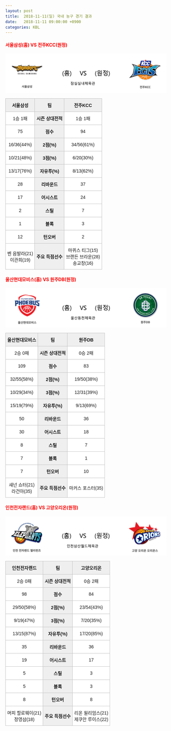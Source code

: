 ```yaml
---
layout: post
title:  2018-11-11(일) 국내 농구 경기 결과
date:   2018-11-11 09:00:00 +0900
categories: KBL
---
```


#### <span style="color:red"> 서울삼성(홈) VS 전주KCC(원정) </span>
![서울삼성_전주KCC.png](../images/kbl/match/서울삼성_전주KCC.png)

<style type="text/css">
.tg  {border-collapse:collapse;border-spacing:0;}
.tg td{font-family:Arial, sans-serif;font-size:14px;padding:10px 5px;border-style:solid;border-width:1px;overflow:hidden;word-break:normal;border-color:#c0c0c0;}
.tg th{font-family:Arial, sans-serif;font-size:14px;font-weight:normal;padding:10px 5px;border-style:solid;border-width:1px;overflow:hidden;word-break:normal;border-color:#c0c0c0;}
.tg .tg-dcpn{background-color:#ffffff;border-color:#c0c0c0;text-align:center;vertical-align:middle}
.tg .tg-txr3{background-color:#ffffff;border-color:#c0c0c0;text-align:center;vertical-align:middle}
.tg .tg-o8le{background-color:#efefef;border-color:#c0c0c0;text-align:center;vertical-align:middle}
.tg .tg-rr9t{font-weight:bold;background-color:#efefef;border-color:#c0c0c0;text-align:center;vertical-align:middle}
.tg .tg-wazi{background-color:#efefef;border-color:#c0c0c0;text-align:center;vertical-align:middle}
</style>

<table class="tg">
  <tr>
    <th class="tg-rr9t">서울삼성</th>
    <th class="tg-rr9t">팀</th>
    <th class="tg-rr9t">전주KCC</th>
  </tr>
  <tr>
    <td class="tg-dcpn">1승 1패</td>
    <td class="tg-rr9t">시즌 상대전적</td>
    <td class="tg-dcpn">1승 1패</td>
  </tr>
  <tr>
    <td class="tg-dcpn">75</td>
    <td class="tg-rr9t">점수</td>
    <td class="tg-dcpn">94</td>
  </tr>
  <tr>
    <td class="tg-dcpn">16/36(44%)</td>
    <td class="tg-rr9t">2점(%)</td>
    <td class="tg-dcpn">34/56(61%)</td>
  </tr>
  <tr>
    <td class="tg-dcpn">10/21(48%)</td>
    <td class="tg-rr9t">3점(%)</td>
    <td class="tg-dcpn">6/20(30%)</td>
  </tr>
  <tr>
    <td class="tg-dcpn">13/17(76%)</td>
    <td class="tg-rr9t">자유투(%)</td>
    <td class="tg-dcpn">8/13(62%)</td>
  </tr>
  <tr>
    <td class="tg-dcpn">28</td>
    <td class="tg-rr9t">리바운드</td>
    <td class="tg-dcpn">37</td>
  </tr>
  <tr>
    <td class="tg-dcpn">17</td>
    <td class="tg-rr9t">어시스트</td>
    <td class="tg-dcpn">24</td>
  </tr>
  <tr>
    <td class="tg-dcpn">2</td>
    <td class="tg-rr9t">스틸</td>
    <td class="tg-dcpn">7</td>
  </tr>
  <tr>
    <td class="tg-dcpn">1</td>
    <td class="tg-rr9t">블록</td>
    <td class="tg-dcpn">3</td>
  </tr>
  <tr>
    <td class="tg-dcpn">12</td>
    <td class="tg-rr9t">턴오버</td>
    <td class="tg-dcpn">2</td>
  </tr>
  <tr>
    <td class="tg-dcpn">벤 음발라(21)<br>이관희(19)</td>
    <td class="tg-rr9t">주요 득점선수</td>
    <td class="tg-dcpn">마퀴스 티그(15)<br>브랜든 브라운(28)<br>송교창(16)</td>
  </tr>
</table>

#### <span style="color:red"> 울산현대모비스(홈) VS 원주DB(원정) </span>
![울산현대모비스_원주DB.png](../images/kbl/match/울산현대모비스_원주DB.png)

<style type="text/css">
.tg  {border-collapse:collapse;border-spacing:0;}
.tg td{font-family:Arial, sans-serif;font-size:14px;padding:10px 5px;border-style:solid;border-width:1px;overflow:hidden;word-break:normal;border-color:#c0c0c0;}
.tg th{font-family:Arial, sans-serif;font-size:14px;font-weight:normal;padding:10px 5px;border-style:solid;border-width:1px;overflow:hidden;word-break:normal;border-color:#c0c0c0;}
.tg .tg-dcpn{background-color:#ffffff;border-color:#c0c0c0;text-align:center;vertical-align:middle}
.tg .tg-txr3{background-color:#ffffff;border-color:#c0c0c0;text-align:center;vertical-align:middle}
.tg .tg-o8le{background-color:#efefef;border-color:#c0c0c0;text-align:center;vertical-align:middle}
.tg .tg-rr9t{font-weight:bold;background-color:#efefef;border-color:#c0c0c0;text-align:center;vertical-align:middle}
.tg .tg-wazi{background-color:#efefef;border-color:#c0c0c0;text-align:center;vertical-align:middle}
</style>

<table class="tg">
  <tr>
    <th class="tg-rr9t">울산현대모비스</th>
    <th class="tg-rr9t">팀</th>
    <th class="tg-rr9t">원주DB</th>
  </tr>
  <tr>
    <td class="tg-dcpn">2승 0패</td>
    <td class="tg-rr9t">시즌 상대전적</td>
    <td class="tg-dcpn">0승 2패</td>
  </tr>
  <tr>
    <td class="tg-dcpn">109</td>
    <td class="tg-rr9t">점수</td>
    <td class="tg-dcpn">83</td>
  </tr>
  <tr>
    <td class="tg-dcpn">32/55(58%)</td>
    <td class="tg-rr9t">2점(%)</td>
    <td class="tg-dcpn">19/50(38%)</td>
  </tr>
  <tr>
    <td class="tg-dcpn">10/29(34%)</td>
    <td class="tg-rr9t">3점(%)</td>
    <td class="tg-dcpn">12/31(39%)</td>
  </tr>
  <tr>
    <td class="tg-dcpn">15/19(79%)</td>
    <td class="tg-rr9t">자유투(%)</td>
    <td class="tg-dcpn">9/13(69%)</td>
  </tr>
  <tr>
    <td class="tg-dcpn">50</td>
    <td class="tg-rr9t">리바운드</td>
    <td class="tg-dcpn">36</td>
  </tr>
  <tr>
    <td class="tg-dcpn">30</td>
    <td class="tg-rr9t">어시스트</td>
    <td class="tg-dcpn">18</td>
  </tr>
  <tr>
    <td class="tg-dcpn">8</td>
    <td class="tg-rr9t">스틸</td>
    <td class="tg-dcpn">7</td>
  </tr>
  <tr>
    <td class="tg-dcpn">7</td>
    <td class="tg-rr9t">블록</td>
    <td class="tg-dcpn">1</td>
  </tr>
  <tr>
    <td class="tg-dcpn">7</td>
    <td class="tg-rr9t">턴오버</td>
    <td class="tg-dcpn">10</td>
  </tr>
  <tr>
    <td class="tg-dcpn">섀넌 쇼터(21)<br>라건아(35)</td>
    <td class="tg-rr9t">주요 득점선수</td>
    <td class="tg-dcpn">마커스 포스터(35)</td>
  </tr>
</table>

#### <span style="color:red"> 인천전자랜드(홈) VS 고양오리온(원정) </span>
![인천전자랜드_고양오리온.png](../images/kbl/match/인천전자랜드_고양오리온.png)

<style type="text/css">
.tg  {border-collapse:collapse;border-spacing:0;}
.tg td{font-family:Arial, sans-serif;font-size:14px;padding:10px 5px;border-style:solid;border-width:1px;overflow:hidden;word-break:normal;border-color:#c0c0c0;}
.tg th{font-family:Arial, sans-serif;font-size:14px;font-weight:normal;padding:10px 5px;border-style:solid;border-width:1px;overflow:hidden;word-break:normal;border-color:#c0c0c0;}
.tg .tg-dcpn{background-color:#ffffff;border-color:#c0c0c0;text-align:center;vertical-align:middle}
.tg .tg-txr3{background-color:#ffffff;border-color:#c0c0c0;text-align:center;vertical-align:middle}
.tg .tg-o8le{background-color:#efefef;border-color:#c0c0c0;text-align:center;vertical-align:middle}
.tg .tg-rr9t{font-weight:bold;background-color:#efefef;border-color:#c0c0c0;text-align:center;vertical-align:middle}
.tg .tg-wazi{background-color:#efefef;border-color:#c0c0c0;text-align:center;vertical-align:middle}
</style>

<table class="tg">
  <tr>
    <th class="tg-rr9t">인천전자랜드</th>
    <th class="tg-rr9t">팀</th>
    <th class="tg-rr9t">고양오리온</th>
  </tr>
  <tr>
    <td class="tg-dcpn">2승 0패</td>
    <td class="tg-rr9t">시즌 상대전적</td>
    <td class="tg-dcpn">0승 2패</td>
  </tr>
  <tr>
    <td class="tg-dcpn">98</td>
    <td class="tg-rr9t">점수</td>
    <td class="tg-dcpn">84</td>
  </tr>
  <tr>
    <td class="tg-dcpn">29/50(58%)</td>
    <td class="tg-rr9t">2점(%)</td>
    <td class="tg-dcpn">23/54(43%)</td>
  </tr>
  <tr>
    <td class="tg-dcpn">9/19(47%)</td>
    <td class="tg-rr9t">3점(%)</td>
    <td class="tg-dcpn">7/20(35%)</td>
  </tr>
  <tr>
    <td class="tg-dcpn">13/15(87%)</td>
    <td class="tg-rr9t">자유투(%)</td>
    <td class="tg-dcpn">17/20(85%)</td>
  </tr>
  <tr>
    <td class="tg-dcpn">35</td>
    <td class="tg-rr9t">리바운드</td>
    <td class="tg-dcpn">36</td>
  </tr>
  <tr>
    <td class="tg-dcpn">19</td>
    <td class="tg-rr9t">어시스트</td>
    <td class="tg-dcpn">17</td>
  </tr>
  <tr>
    <td class="tg-dcpn">5</td>
    <td class="tg-rr9t">스틸</td>
    <td class="tg-dcpn">3</td>
  </tr>
  <tr>
    <td class="tg-dcpn">5</td>
    <td class="tg-rr9t">블록</td>
    <td class="tg-dcpn">3</td>
  </tr>
  <tr>
    <td class="tg-dcpn">8</td>
    <td class="tg-rr9t">턴오버</td>
    <td class="tg-dcpn">8</td>
  </tr>
  <tr>
    <td class="tg-dcpn">머피 할로웨이(21)<br>정영삼(18)</td>
    <td class="tg-rr9t">주요 득점선수</td>
    <td class="tg-dcpn">리온 윌리엄스(21)<br>제쿠안 루이스(22)</td>
  </tr>
</table>
